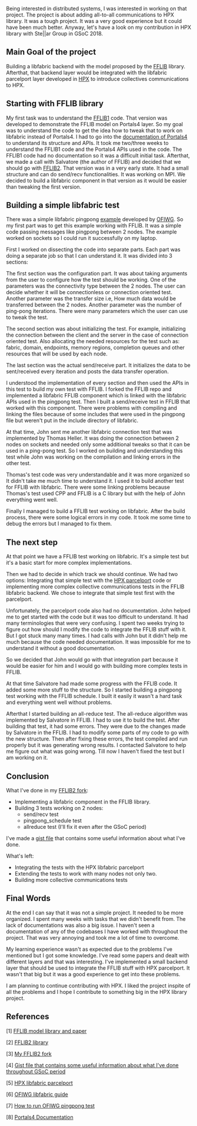 Being interested in distributed systems, I was interested in working on that project. The project is about adding all-to-all communications to HPX library. It was a tough project. It was a very good experience but it could have been much better. Anyway, let's have a look on my contribution in HPX library with Ste\|\|ar Group in GSoC 2018.

## Main Goal of the project

Building a libfabric backend with the model proposed by the [FFLIB](https://spcl.inf.ethz.ch/Research/Parallel_Programming/FFlib/) library. Afterthat, that backend layer would be integrated with the libfabric parcelport layer developed in [HPX](https://github.com/STEllAR-GROUP/hpx/tree/master/plugins/parcelport/libfabric) to introduce collectives communications to HPX.

## Starting with FFLIB library

My first task was to understand the [FFLIB1](https://spcl.inf.ethz.ch/Research/Parallel_Programming/FFlib/) code. That version was developed to demonstrate the FFLIB model on Portals4 layer. So my goal was to understand the code to get the idea how to tweak that to work on libfabric instead of Portals4. I had to go into the [documentation of Portals4](http://www.cs.sandia.gov/Portals/portals40.pdf) to understand its structure and APIs. It took me two/three weeks to understand the FFLIB1 code and the Portals4 APIs used in the code. The FFLIB1 code had no documentation so it was a difficult initial task. Afterthat, we made a call with Salvatore (the author of FFLIB) and decided that we should go with [FFLIB2](https://github.com/SalvatoreDiGirolamo/fflib2). That version was in a very early state. It had a small structure and can do send/recv functionalities. It was working on MPI. We decided to build a libfabric component in that version as it would be easier than tweaking the first version.

## Building a simple libfabric test

There was a simple libfabric pingpong [example](https://github.com/ofiwg/libfabric/blob/master/util/pingpong.c) developed by [OFIWG](https://github.com/ofiwg/ofi-guide/blob/master/OFIGuide.md). So my first part was to get this example working with FFLIB. It was a simple code passing messages like pingpong between 2 nodes. The example worked on sockets so I could run it successfully on my laptop.

First I worked on dissecting the code into separate parts. Each part was doing a separate job so that I can understand it. It was divided into 3 sections:

The first section was the configuration part. It was about taking arguments from the user to configure how the test should be working. One of the parameters was the connectivity type between the 2 nodes. The user can decide whether it will be connectionless or connection oriented test. Another parameter was the transfer size i.e, How much data would be transferred between the 2 nodes. Another parameter was the number of ping-pong iterations. There were many parameters which the user can use to tweak the test.

The second section was about initializing the test. For example, initializing the connection between the client and the server in the case of connection oriented test. Also allocating the needed resources for the test such as: fabric, domain, endpoints, memory regions, completion queues and other resources that will be used by each node.

The last section was the actual send/receive part. It initializes the data to be sent/received every iteration and posts the data transfer operation.

I understood the implementation of every section and then used the APIs in this test to build my own test with FFLIB. I forked the FFLIB repo and implemented a libfabric FFLIB component which is linked with the libfabric APIs used in the pingpong test. Then I built a send/receive test in FFLIB that worked with this component. There were problems with compiling and linking the files because of some includes that were used in the pingpong file but weren't put in the include directory of libfabric.

At that time, John sent me another libfabric connection test that was implemented by Thomas Heller. It was doing the connection between 2 nodes on sockets and needed only some additional tweaks so that it can be used in a ping-pong test. So I worked on building and understanding this test while John was working on the compilation and linking errors in the other test.

Thomas's test code was very understandable and it was more organized so It didn't take me much time to understand it. I used it to build another test for FFLIB with libfabric. There were some linking problems because Thomas's test used CPP and FFLIB is a C library but with the help of John everything went well.

Finally I managed to build a FFLIB test working on libfabric. After the build process, there were some logical errors in my code. It took me some time to debug the errors but I managed to fix them.

## The next step

At that point we have a FFLIB test working on libfabric. It's a simple test but it's a basic start for more complex implementations.

Then we had to decide in which track we should continue. We had two options: Integrating that simple test with the [HPX parcelport](https://github.com/STEllAR-GROUP/hpx/tree/master/plugins/parcelport/libfabric) code or implementing more complex collective communications tests in the FFLIB libfabric backend. We chose to integrate that simple test first with the parcelport.

Unfortunately, the parcelport code also had no documentation. John helped me to get started with the code but it was too difficult to understand. It had many terminologies that were very confusing. I spent two weeks trying to figure out how should I modify the code to integrate the FFLIB stuff with it. But I got stuck many many times. I had calls with John but it didn't help me much because the code needed documentation. It was impossible for me to understand it without a good documentation.

So we decided that John would go with that integration part because it would be easier for him and I would go with building more complex tests in FFLIB.

At that time Salvatore had made some progress with the FFLIB code. It added some more stuff to the structure. So I started building a pingpong test working with the FFLIB schedule. I built it easily it wasn't a hard task and everything went well without problems. 

Afterthat I started building an all-reduce test. The all-reduce algorithm was implemented by Salvatore in FFLIB. I had to use it to build the test. After building that test, it had some errors. They were due to the changes made by Salvatore in the FFLIB. I had to modify some parts of my code to go with the new structure. Then after fixing these errors, the test compiled and run properly but it was generating wrong results. I contacted Salvatore to help me figure out what was going wrong. Till now I haven't fixed the test but I am working on it.

## Conclusion

What I've done in my [FFLIB2 fork](https://github.com/AhmedSa-mir/fflib2/tree/hpx-libfabric):
- Implementing a libfabric component in the FFLIB library.
- Building 3 tests working on 2 nodes:
  - send/recv test
  - pingpong_schedule test
  - allreduce test (I'll fix it even after the GSoC period)

I've made a [gist file](https://gist.github.com/AhmedSa-mir/f1fdcc8612df83e843d9a69fc2fb52bd) that contains some useful information about what I've done.

What's left:
- Integrating the tests with the HPX libfabric parcelport
- Extending the tests to work with many nodes not only two.
- Building more collective communications tests


## Final Words

At the end I can say that it was not a simple project. It needed to be more organized. I spent many weeks with tasks that we didn't benefit from. The lack of documentations was also a big issue. I haven't seen a documentation of any of the codebases I have worked with throughout the project. That was very annoying and took me a lot of time to overcome.

My learning experience wasn't as expected due to the problems I've mentioned but I got some knowledge. I've read some papers and dealt with different layers and that was interesting. I've implemented a small backend layer that should be used to integrate the FFLIB stuff with HPX parcelport. It wasn't that big but it was a good experience to get into these problems.

I am planning to continue contributing with HPX. I liked the project inspite of all the problems and I hope I contribute to something big in the HPX library project.

## References

[1] [FFLIB model library and paper](https://spcl.inf.ethz.ch/Research/Parallel_Programming/FFlib/)

[2] [FFLIB2 library](https://github.com/SalvatoreDiGirolamo/fflib2)

[3] [My FFLIB2 fork](https://github.com/AhmedSa-mir/fflib2/tree/hpx-libfabric)

[4] [Gist file that contains some useful information about what I've done throughout GSoC period](https://gist.github.com/AhmedSa-mir/f1fdcc8612df83e843d9a69fc2fb52bd) 

[5] [HPX libfabric parcelport](https://github.com/STEllAR-GROUP/hpx/tree/master/plugins/parcelport/libfabric)

[6] [OFIWG libfabric guide](https://github.com/ofiwg/ofi-guide/blob/master/OFIGuide.md)

[7] [How to run OFIWG pingpong test](https://github.com/ofiwg/libfabric/blob/master/man/fi_pingpong.1.md)

[8] [Portals4 Documentation](http://www.cs.sandia.gov/Portals/portals40.pdf)
